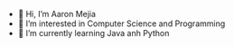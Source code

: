 - 👋 Hi, I’m Aaron Mejia
- 👀 I’m interested in Computer Science and Programming
- 🌱 I’m currently learning Java anh Python


<!---
aaronmejia0/aaronmejia0 is a ✨ special ✨ repository because its `README.md` (this file) appears on your GitHub profile.
You can click the Preview link to take a look at your changes.
--->
